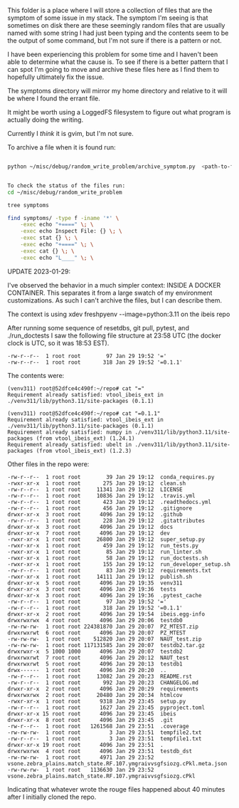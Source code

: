 This folder is a place where I will store a collection of files that are the
symptom of some issue in my stack. The symptom I'm seeing is that sometimes on
disk there are these seemingly random files that are usually named with some
string I had just been typing and the contents seem to be the output of some
command, but I'm not sure if there is a pattern or not.

I have been experiencing this problem for some time and I haven't been able to
determine what the cause is. To see if there is a better pattern that I can
spot I'm going to move and archive these files here as I find them to hopefully
ultimately fix the issue.

The symptoms directory will mirror my home directory and relative to it will be
where I found the errant file.


It might be worth using a LoggedFS filesystem to figure out what program is
actually doing the writing.

Currently I *think* it is gvim, but I'm not sure.


To archive a file when it is found run:

```bash

python ~/misc/debug/random_write_problem/archive_symptom.py  <path-to-file>


To check the status of the files run:
cd ~/misc/debug/random_write_problem

tree symptoms

find symptoms/ -type f -iname '*' \
    -exec echo "+====" \; \
    -exec echo Inspect File: {} \; \
    -exec stat {} \; \
    -exec echo "+====" \; \
    -exec cat {} \; \
    -exec echo "L____" \; \
```


UPDATE 2023-01-29:

I've observed the behavior in a much simpler context: INSIDE A DOCKER
CONTAINER.  This separates it from a large swatch of my environment
customizations. As such I can't archive the files, but I can describe them.

The context is using xdev freshpyenv --image=python:3.11 on the ibeis repo

After running some sequence of resetdbs, git pull, pytest, and ./run_doctests I
saw the following file structure at 23:58 UTC (the docker clock is UTC, so it
was 18:53 EST).

```
-rw-r--r--  1 root root        97 Jan 29 19:52 '='
-rw-r--r--  1 root root       318 Jan 29 19:52 '=0.1.1'
```


The contents were:

```
(venv311) root@52dfce4c490f:~/repo# cat "="
Requirement already satisfied: vtool_ibeis_ext in ./venv311/lib/python3.11/site-packages (0.1.1)

(venv311) root@52dfce4c490f:~/repo# cat "=0.1.1" 
Requirement already satisfied: vtool_ibeis_ext in ./venv311/lib/python3.11/site-packages (0.1.1)
Requirement already satisfied: numpy in ./venv311/lib/python3.11/site-packages (from vtool_ibeis_ext) (1.24.1)
Requirement already satisfied: ubelt in ./venv311/lib/python3.11/site-packages (from vtool_ibeis_ext) (1.2.3)
```

Other files in the repo were:

```
-rw-r--r--  1 root root        39 Jan 29 19:12  conda_requires.py
-rwxr-xr-x  1 root root       275 Jan 29 19:12  clean.sh
-rw-r--r--  1 root root     11341 Jan 29 19:12  LICENSE
-rw-r--r--  1 root root     10836 Jan 29 19:12  .travis.yml
-rw-r--r--  1 root root       423 Jan 29 19:12  .readthedocs.yml
-rw-r--r--  1 root root       456 Jan 29 19:12  .gitignore
drwxr-xr-x  3 root root      4096 Jan 29 19:12  .github
-rw-r--r--  1 root root       228 Jan 29 19:12  .gitattributes
drwxr-xr-x  3 root root      4096 Jan 29 19:12  docs
drwxr-xr-x  7 root root      4096 Jan 29 19:12  dev
-rwxr-xr-x  1 root root     26800 Jan 29 19:12  super_setup.py
-rwxr-xr-x  1 root root       459 Jan 29 19:12  run_tests.py
-rwxr-xr-x  1 root root        85 Jan 29 19:12  run_linter.sh
-rwxr-xr-x  1 root root        58 Jan 29 19:12  run_doctests.sh
-rwxr-xr-x  1 root root       155 Jan 29 19:12  run_developer_setup.sh
-rw-r--r--  1 root root        83 Jan 29 19:12  requirements.txt
-rwxr-xr-x  1 root root     14111 Jan 29 19:12  publish.sh
drwxr-xr-x  5 root root      4096 Jan 29 19:35  venv311
drwxr-xr-x  3 root root      4096 Jan 29 19:36  tests
drwxr-xr-x  3 root root      4096 Jan 29 19:36  .pytest_cache
-rw-r--r--  1 root root        97 Jan 29 19:52 '='
-rw-r--r--  1 root root       318 Jan 29 19:52 '=0.1.1'
drwxr-xr-x  2 root root      4096 Jan 29 19:54  ibeis.egg-info
drwxrwxrwx  4 root root      4096 Jan 29 20:06  testdb0
-rw-rw-rw-  1 root root 224381870 Jan 29 20:07  PZ_MTEST.zip
drwxrwxrwt  6 root root      4096 Jan 29 20:07  PZ_MTEST
-rw-rw-rw-  1 root root    512820 Jan 29 20:07  NAUT_test.zip
-rw-rw-rw-  1 root root 117131585 Jan 29 20:07  testdb2.tar.gz
drwxrwxr-x  5 1000 1000      4096 Jan 29 20:07  testdb2
drwxrwxrwt  7 root root      4096 Jan 29 20:12  NAUT_test
drwxrwxrwt  5 root root      4096 Jan 29 20:13  testdb1
drwx------  1 root root      4096 Jan 29 20:20  ..
-rw-r--r--  1 root root     13082 Jan 29 20:23  README.rst
-rw-r--r--  1 root root       992 Jan 29 20:23  CHANGELOG.md
drwxr-xr-x  2 root root      4096 Jan 29 20:29  requirements
drwxrwxrwx  2 root root     20480 Jan 29 20:34  htmlcov
-rwxr-xr-x  1 root root      9318 Jan 29 23:45  setup.py
-rw-r--r--  1 root root      1627 Jan 29 23:45  pyproject.toml
drwxr-xr-x 15 root root      4096 Jan 29 23:45  ibeis
drwxr-xr-x  8 root root      4096 Jan 29 23:45  .git
-rw-r--r--  1 root root   1261568 Jan 29 23:51  .coverage
-rw-rw-rw-  1 root root         3 Jan 29 23:51  tempfile2.txt
-rw-r--r--  1 root root         3 Jan 29 23:51  tempfile1.txt
drwxr-xr-x 19 root root      4096 Jan 29 23:51  .
drwxrwxrwx  4 root root      4096 Jan 29 23:51  testdb_dst
-rw-rw-rw-  1 root root      4971 Jan 29 23:52  vsone.zebra_plains.match_state.RF.107.ymgraivvsgfsiozg.cPkl.meta.json
-rw-rw-rw-  1 root root   1136630 Jan 29 23:52  vsone.zebra_plains.match_state.RF.107.ymgraivvsgfsiozg.cPkl
```

Indicating that whatever wrote the rouge files happened about 40 minutes after
I initially cloned the repo.
